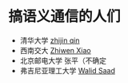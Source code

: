 # 搞语义通信的人们

- 清华大学 [zhijin qin](https://scholar.google.com/citations?user=0LcEJC8AAAAJ&hl=zh-CN&oi=ao)
- 西南交大 [Zhiwen Xiao](https://scholar.google.com/citations?hl=zh-CN&user=AIIwLaUAAAAJ)
- 北京邮电大学 张平（不确定
- 弗吉尼亚理工大学 [Walid Saad](https://scholar.google.com/citations?hl=zh-CN&user=kYDNA0UAAAAJ&view_op=list_works&sortby=pubdate)
